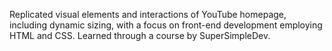 Replicated visual elements and interactions of YouTube homepage, including dynamic sizing, with a focus on front-end development employing HTML and CSS. Learned through a course by SuperSimpleDev.
